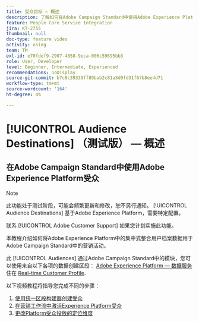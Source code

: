 ```yaml
---
title: 受众目标 — 概述
description: 了解如何在Adobe Campaign Standard中使用Adobe Experience Platform受众
feature: People Core Service Integration
jira: KT-2755
thumbnail: null
doc-type: feature video
activity: using
team: TM
exl-id: e70fdef9-2907-4858-9eca-006c59695bb3
role: User, Developer
level: Beginner, Intermediate, Experienced
recommendations: noDisplay
source-git-commit: b7c0c39339ff89bab2c81a3d9fd31f67b8ee4d71
workflow-type: tm+mt
source-wordcount: '164'
ht-degree: 4%

---
```


# [!UICONTROL Audience Destinations] （测试版） — 概述

## 在Adobe Campaign Standard中使用Adobe Experience Platform受众

>[!NOTE]
>
>此功能处于测试阶段，可能会频繁更新和修改，恕不另行通知。 [!UICONTROL Audience Destinations] 基于Adobe Experience Platform，需要特定配置。
>
>联系 [!UICONTROL Adobe Customer Support] 如果您计划实施此功能。
>

本教程介绍如何将Adobe Experience Platform中的集中式整合用户档案数据用于Adobe Campaign Standard中的营销活动。

此 [!UICONTROL Audiences] 通过Adobe Campaign Standard中的模块，您可以使用来自以下各项的数据创建区段： [Adobe Experience Platform — 数据服务](https://developer.adobe.com/apis/experienceplatform/home/services.html) 住在 [Real-time Customer Profile](https://experienceleague.adobe.com/docs/platform-learn/tutorials/profiles/understanding-the-real-time-customer-profile.html?lang=en).

以下视频教程将指导您完成不同的步骤：

1. [使用统一区段构建器创建受众](/help/profiles-and-audiences/audience-destinations/creating-audiences-using-segment-builder.md)
2. [在营销工作流中激活Experience Platform受众](/help/profiles-and-audiences/audience-destinations/activating-aep-audiences.md)
3. [更改Platform受众投放的定位维度](/help/profiles-and-audiences/audience-destinations/changing-targeting-dimension.md)
